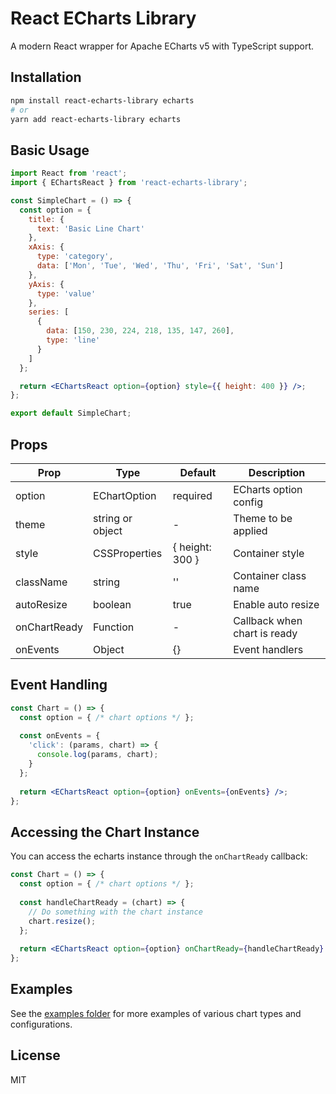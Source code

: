 # React ECharts Library

A modern React wrapper for Apache ECharts v5 with TypeScript support.

## Installation

```bash
npm install react-echarts-library echarts
# or
yarn add react-echarts-library echarts
```

## Basic Usage

```jsx
import React from 'react';
import { EChartsReact } from 'react-echarts-library';

const SimpleChart = () => {
  const option = {
    title: {
      text: 'Basic Line Chart'
    },
    xAxis: {
      type: 'category',
      data: ['Mon', 'Tue', 'Wed', 'Thu', 'Fri', 'Sat', 'Sun']
    },
    yAxis: {
      type: 'value'
    },
    series: [
      {
        data: [150, 230, 224, 218, 135, 147, 260],
        type: 'line'
      }
    ]
  };

  return <EChartsReact option={option} style={{ height: 400 }} />;
};

export default SimpleChart;
```

## Props

| Prop | Type | Default | Description |
|------|------|---------|-------------|
| option | EChartOption | required | ECharts option config |
| theme | string or object | - | Theme to be applied |
| style | CSSProperties | { height: 300 } | Container style |
| className | string | '' | Container class name |
| autoResize | boolean | true | Enable auto resize |
| onChartReady | Function | - | Callback when chart is ready |
| onEvents | Object | {} | Event handlers |

## Event Handling

```jsx
const Chart = () => {
  const option = { /* chart options */ };
  
  const onEvents = {
    'click': (params, chart) => {
      console.log(params, chart);
    }
  };
  
  return <EChartsReact option={option} onEvents={onEvents} />;
};
```

## Accessing the Chart Instance

You can access the echarts instance through the `onChartReady` callback:

```jsx
const Chart = () => {
  const option = { /* chart options */ };
  
  const handleChartReady = (chart) => {
    // Do something with the chart instance
    chart.resize();
  };
  
  return <EChartsReact option={option} onChartReady={handleChartReady} />;
};
```

## Examples

See the [examples folder](./example) for more examples of various chart types and configurations.

## License

MIT
